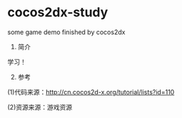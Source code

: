 # cocos2dx-study
some game demo finished by cocos2dx

1. 简介
  
  学习！
  
2. 参考

(1)代码来源：http://cn.cocos2d-x.org/tutorial/lists?id=110

(2)资源来源：游戏资源
